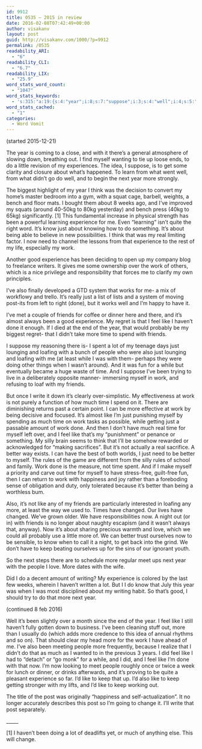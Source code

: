 ```yaml
---
id: 9912
title: 0535 – 2015 in review
date: 2016-02-08T07:42:49+00:00
author: visakanv
layout: post
guid: http://visakanv.com/1000/?p=9912
permalink: /0535
readability_ARI:
  - "6"
readability_CLI:
  - "6.7"
readability_LIX:
  - "25.9"
word_stats_word_count:
  - "1047"
word_stats_keywords:
  - 's:315:"a:19:{s:4:"year";i:8;s:7:"suppose";i:3;s:4:"well";i:4;s:5:"think";i:3;s:10:"experience";i:6;s:4:"know";i:3;s:4:"just";i:7;s:4:"real";i:3;s:4:"work";i:10;s:4:"good";i:3;s:4:"post";i:4;s:7:"friends";i:5;s:4:"feel";i:5;s:4:"like";i:10;s:4:"time";i:7;s:7:"loafing";i:3;s:6:"people";i:4;s:6:"better";i:4;s:4:"keep";i:4;}";'
word_stats_cached:
  - "1"
categories:
  - Word Vomit
---
```

(started 2015-12-21)

The year is coming to a close, and with it there&#8217;s a general atmosphere of slowing down, breathing out. I find myself wanting to tie up loose ends, to do a little revision of my experiences. The idea, I suppose, is to get some clarity and closure about what&#8217;s happened. To learn from what went well, from what didn&#8217;t go do well, and to begin the next year more strongly.

The biggest highlight of my year I think was the decision to convert my home&#8217;s master bedroom into a gym, with a squat cage, barbell, weights, a bench and floor mats. I bought them about 8 weeks ago, and I&#8217;ve improved my squats (around 40-50kg to 80kg yesterday) and bench press (40kg to 65kg) significantly. [1] This fundamental increase in physical strength has been a powerful learning experience for me. Even &#8220;learning&#8221; isn&#8217;t quite the right word. It&#8217;s know just about knowing how to do something. It&#8217;s about being able to believe in new possibilities. I think that was my real limiting factor. I now need to channel the lessons from that experience to the rest of my life, especially my work.

Another good experience has been deciding to open up my company blog to freelance writers. It gives me some ownership over the work of others, which is a nice privilege and responsibility that forces me to clarify my own principles.

I&#8217;ve also finally developed a GTD system that works for me- a mix of workflowy and trello. It&#8217;s really just a list of lists and a system of moving post-its from left to right (done), but it works well and I&#8217;m happy to have it.

I&#8217;ve met a couple of friends for coffee or dinner here and there, and it&#8217;s almost always been a good experience. My regret is that I feel like I haven&#8217;t done it enough. If I died at the end of the year, that would probably be my biggest regret- that I didn&#8217;t take more time to spend with friends.

I suppose my reasoning there is- I spent a lot of my teenage days just lounging and loafing with a bunch of people who were also just lounging and loafing with me (at least while I was with them- perhaps they were doing other things when I wasn&#8217;t around). And it was fun for a while but eventually became a huge waste of time. And I suppose I&#8217;ve been trying to live in a deliberately opposite manner- immersing myself in work, and refusing to loaf with my friends.

But once I write it down it&#8217;s clearly over-simplistic. My effectiveness at work is not purely a function of how much time I spend on it. There are diminishing returns past a certain point. I can be more effective at work by being decisive and focused. It&#8217;s almost like I&#8217;m just punishing myself by spending as much time on work tasks as possible, while getting just a passable amount of work done. And then I don&#8217;t have much real time for myself left over, and I feel like that&#8217;s my &#8220;punishment&#8221; or penance or something. My silly brain seems to think that I&#8217;ll be somehow rewarded or acknowledged for &#8220;making sacrifices&#8221;. But it&#8217;s not actually a real sacrifice. A better way exists. I can have the best of both worlds, I just need to be better to myself. The rules of the game are different from the silly rules of school and family. Work done is the measure, not time spent. And if I make myself a priority and carve out time for myself to have stress-free, guilt-free fun, then I can return to work with happiness and joy rather than a foreboding sense of obligation and duty, only tolerated because it&#8217;s better than being a worthless bum.

Also, it&#8217;s not like any of my friends are particularly interested in loafing any more, at least the way we used to. Times have changed. Our lives have changed. We&#8217;ve grown older. We have responsibilities now. A night out (or in) with friends is no longer about naughty escapism (and it wasn&#8217;t always that, anyway). Now it&#8217;s about sharing precious warmth and love, which we could all probably use a little more of. We can better trust ourselves now to be sensible, to know when to call it a night, to get back into the grind. We don&#8217;t have to keep beating ourselves up for the sins of our ignorant youth.

So the next steps there are to schedule more regular meet ups next year with the people I love. More dates with the wife.

Did I do a decent amount of writing? My experience is colored by the last few weeks, wherein I haven&#8217;t written a lot. But I I do know that July this year was when I was most disciplined about my writing habit. So that&#8217;s good, I should try to do that more next year.

(continued 8 feb 2016)

Well it&#8217;s been slightly over a month since the end of the year. I feel like I still haven&#8217;t fully gotten down to business. I&#8217;ve been cleaning stuff out, more than I usually do (which adds more credence to this idea of annual rhythms and so on). That should clear my head more for the work I have ahead of me. I&#8217;ve also been meeting people more frequently, because I realize that I didn&#8217;t do that as much as I wanted to in the previous 3 years. I did feel like I had to &#8220;detach&#8221; or &#8220;go monk&#8221; for a while, and I did, and I feel like I&#8217;m done with that now. I&#8217;m now looking to meet people roughly once or twice a week for lunch or dinner, or drinks afterwards, and it&#8217;s proving to be quite a pleasant experience so far. I&#8217;d like to keep that up. I&#8217;d also like to keep getting stronger with my lifts, and I&#8217;d like to keep working out.

The title of the post was originally &#8220;happiness and self-actualization&#8221;. It no longer accurately describes this post so I&#8217;m going to change it. I&#8217;ll write that post separately.
  
\_____

[1] I haven&#8217;t been doing a lot of deadlifts yet, or much of anything else. This will change.